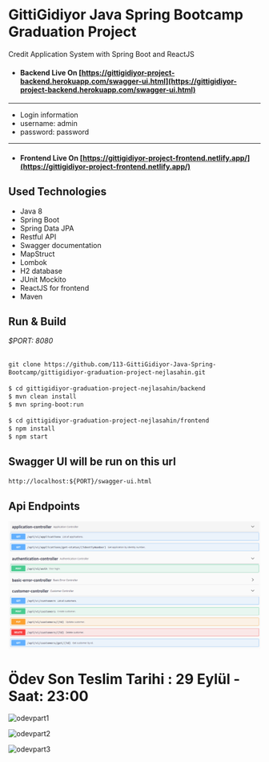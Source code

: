 # GittiGidiyor Java Spring Bootcamp Graduation Project
Credit Application System with Spring Boot and ReactJS

- #### Backend Live On [https://gittigidiyor-project-backend.herokuapp.com/swagger-ui.html](https://gittigidiyor-project-backend.herokuapp.com/swagger-ui.html)

---

- Login information
- username: admin
- password: password

---

- #### Frontend Live On [https://gittigidiyor-project-frontend.netlify.app/](https://gittigidiyor-project-frontend.netlify.app/)

## Used Technologies

- Java 8
- Spring Boot
- Spring Data JPA
- Restful API
- Swagger documentation
- MapStruct
- Lombok
- H2 database
- JUnit Mockito
- ReactJS for frontend
- Maven

## Run & Build

*$PORT: 8080*

```ssh

git clone https://github.com/113-GittiGidiyor-Java-Spring-Bootcamp/gittigidiyor-graduation-project-nejlasahin.git

$ cd gittigidiyor-graduation-project-nejlasahin/backend
$ mvn clean install
$ mvn spring-boot:run

$ cd gittigidiyor-graduation-project-nejlasahin/frontend
$ npm install
$ npm start

```
## Swagger UI will be run on this url

`http://localhost:${PORT}/swagger-ui.html`

## Api Endpoints

![endpoints](./docs/api-endpoint.PNG)


# Ödev Son Teslim Tarihi : 29 Eylül - Saat: 23:00

![odevpart1](https://user-images.githubusercontent.com/45206582/133460137-dbd5583e-1ac9-426f-a6f0-abf5983f6fd6.PNG)


![odevpart2](https://user-images.githubusercontent.com/45206582/133460164-f0b61470-f3e9-49cb-8b0e-8ae9afb45e2e.PNG)


![odevpart3](https://user-images.githubusercontent.com/45206582/133460177-2e2e561e-e1ac-4c42-96a7-5bce51eb8228.PNG)


